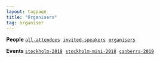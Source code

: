 ```yaml
---
layout: tagpage
title: "Organisers"
tag: organiser
---
```

<b>People</b> <a href="/tag/participant"><code><nobr>all-attendees</nobr></code></a>&nbsp;
<a href="/tag/invited-speaker"><code><nobr>invited-speakers</nobr></code></a>&nbsp;
<a href="/tag/organiser"><code><nobr>organisers</nobr></code></a>   

<b>Events</b> <a href="/tag/stockholm-2018"><code><nobr>stockholm-2018</nobr></code></a>&nbsp;
<a href="/tag/stockholm-mini-2018"><code><nobr>stockholm-mini-2018</nobr></code></a>&nbsp;
<a href="/tag/canberra-2019"><code><nobr>canberra-2019</nobr></code></a>